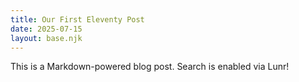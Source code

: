 ```yaml
---
title: Our First Eleventy Post
date: 2025-07-15
layout: base.njk
---
```


This is a Markdown-powered blog post. Search is enabled via Lunr!
